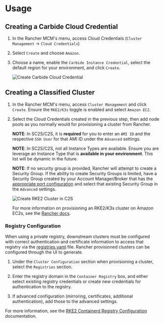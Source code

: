 # Usage

## Creating a Carbide Cloud Credential

1. In the Rancher MCM's menu, access Cloud Credentials (`Cluster Management` -> `Cloud Credentials`)

2. Select `Create` and choose `Amazon`.

3. Choose a name, enable the `Carbide Instance Credential`, select the default region for your environment, and click `Create`.

    ![Create Carbide Cloud Credential](/img/classified-provisioning/create-carbide-cloud-creds.png)

## Creating a Classified Cluster

1. In the Rancher MCM's menu, access `Cluster Management` and click `Create`. Ensure the `RKE2/K3s` toggle is enabled and select `Amazon EC2`.

2. Select the Cloud Credentials created in the previous step, then add node pools as you normally would for provisioning a cluster from Rancher.


    **NOTE**: In SC2S/C2S, it is **required** for you to enter an `AMI ID` and the respective `SSH User` for that AMI ID under the `Advanced` settings.

    **NOTE**: In SC2S/C2S, not all Instance Types are available. Ensure you are leverage an Instance Type that is **available in your environment**. This list will be dynamic in the future.

    **NOTE**: If no security group is provided, Rancher will attempt to create a Security Group. If the ability to create Security Groups is limited, have a Security Group created by your Account Manager/Broker that has the [appropriate port configuration](https://ranchermanager.docs.rancher.com/getting-started/installation-and-upgrade/installation-requirements/port-requirements#rancher-aws-ec2-security-group) and select that existing Security Group in the `Advanced` settings.

    ![Create RKE2 Cluster in C2S](/img/classified-provisioning/create-carbide-cloud-creds.png)

    For more information on provisioning an RKE2/K3s cluster on Amazon EC2s, see the [Rancher docs](https://ranchermanager.docs.rancher.com/how-to-guides/new-user-guides/launch-kubernetes-with-rancher/use-new-nodes-in-an-infra-provider/create-an-amazon-ec2-cluster).

### Registry Configuration

When using a private registry, downstream clusters must be configured with correct authentication and certificate information to access that registry via the [registries.yaml](https://docs.rke2.io/install/containerd_registry_configuration) file. Rancher provisioned clusters can be configured through the UI to generate.

1. Under the `Cluster Configuration` section when provisioning a cluster, select the `Registries` section.

2. Enter the registry domain in the `Container Registry` box, and either select existing registry credentials or create new credentials for authentication to the registry.

3. If advanced configuration (mirroring, certificates, additional authentication), add those to the advanced settings.

For more information, see the [RKE2 Containerd Registry Configuration](https://docs.rke2.io/install/containerd_registry_configuration) documentation.